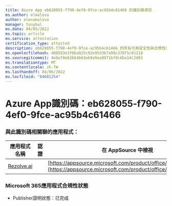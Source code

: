 ```yaml
---
title: Azure App eb628055-f790-4ef0-9fce-ac95b4c61466 的識別碼資訊
ms.author: elmalova
author: elenamalova
manager: tonybal
ms.date: 04/05/2022
ms.topic: article
ms.service: attestation
certification_type: attested
description: eb628055-f790-4ef0-9fce-ac95b4c61466 的所有可用安全性與合規性資訊。
ms.openlocfilehash: d88593e3f0ba925c92e95d3b7a90c378f5c81218
ms.sourcegitcommit: 4e8ef8e62b64b63eb9a9aa8971bf0c6ba14c2d03
ms.translationtype: MT
ms.contentlocale: zh-TW
ms.lasthandoff: 04/06/2022
ms.locfileid: "64681254"
---
```

# <a name="azure-app-id-eb628055-f790-4ef0-9fce-ac95b4c61466"></a>Azure App識別碼：eb628055-f790-4ef0-9fce-ac95b4c61466


### <a name="apps-associated-with-this-id"></a>與此識別碼相關聯的應用程式：
| **應用程式名稱** | **認證** | **在 AppSource 中檢視** |
|--------------|---------------|-----------------------|
| [Rezolve.ai](../forward/WA200002724.md) |  | [https://appsource.microsoft.com/product/office/WA200002724](https://appsource.microsoft.com/product/office/WA200002724) |

### <a name="microsoft-365-app-compliance-status"></a>Microsoft 365應用程式合規性狀態
- Publisher證明狀態：已完成
